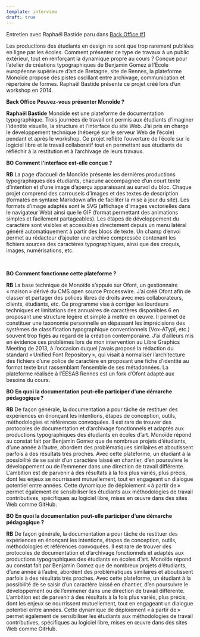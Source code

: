 ```yaml
---
template: interview
draft: true
---
```


Entretien avec Raphaël Bastide paru dans [Back Office #1](http://www.revue-backoffice.com/numeros/01-faire-avec/raphael-bastide-monoide)

Les productions des étudiants en design ne sont que trop rarement publiées en ligne par les écoles. Comment présenter ce type de travaux à un public extérieur, tout en renforçant la dynamique propre au cours ? Conçue pour l’atelier de créations typographiques de Benjamin Gomez à l’École européenne supérieure d’art de Bretagne, site de Rennes, la plateforme Monoïde propose des pistes oscillant entre archivage, communication et répertoire de formes. Raphaël Bastide présente ce projet créé lors d’un workshop en 2014.

**Back Office** **Pouvez-vous présenter Monoïde ?**

**Raphaël Bastide** Monoïde est une plateforme de documentation typographique. Trois journées de travail ont permis aux étudiants d’imaginer l’identité visuelle, la structure et l’interface du site Web. J’ai pris en charge le développement technique (hébergé sur le serveur Web de l’école) pendant et après le workshop. Ce projet reflète l’ouverture de l’école sur le logiciel libre et le travail collaboratif tout en permettant aux étudiants de réfléchir à la restitution et à l’archivage de leurs travaux. 

**BO** **Comment l’interface est-elle conçue ?**

**RB** La page d’accueil de Monoïde présente les dernières productions typographiques des étudiants, chacune accompagnée d’un court texte d’intention et d’une image d’aperçu apparaissant au survol du bloc. Chaque projet comprend des carrousels d’images et des textes de description (formatés en syntaxe Markdown afin de faciliter la mise à jour du site). Les formats d’image adaptés sont le SVG (affichage d’images vectorielles dans le navigateur Web) ainsi que le GIF (format permettant des animations simples et facilement partageables). Les étapes de développement du caractère sont visibles et accessibles directement depuis un menu latéral généré automatiquement à partir des blocs de texte. Un champ d’envoi permet au rédacteur d’ajouter une archive compressée contenant les fichiers sources des caractères typographiques, ainsi que des croquis, images, numérisations, etc.

<br class="breakpage">

**BO** **Comment fonctionne cette plateforme ?**

**RB** La base technique de Monoïde s’appuie sur Ofont, un gestionnaire « maison » dérivé du CMS open source Processwire. J’ai créé Ofont afin de classer et partager des polices libres de droits avec mes collaborateurs, clients, étudiants, etc. Ce programme vise à corriger les lourdeurs techniques et limitations des annuaires de caractères disponibles 6 en proposant une structure légère et simple à mettre en œuvre. Il permet de constituer une taxonomie personnelle en dépassant les imprécisions des systèmes de classification typographique conventionnels (Vox-ATypI, etc.) souvent trop figés au regard de la création contemporaine. J’ai d’ailleurs mis en évidence ces problèmes lors de mon intervention au Libre Graphics Meeting de 2013, à l’occasion duquel j’avais proposé la rédaction du standard « Unified Font Repository », qui visait à normaliser l’architecture des fichiers d’une police de caractère en proposant une fiche d’identité au format texte brut rassemblant l’ensemble de ses métadonnées. La plateforme réalisée à l’ÉESAB Rennes est un fork d’Ofont adapté aux besoins du cours.

**BO** **En quoi la documentation peut-elle participer d’une démarche pédagogique ?**

**RB** <span style="--ls:5.2">De façon générale, la documentation a pour tâche de restituer des expériences en énonçant les intentions, étapes de conception, outils, méthodologies et références convoquées. Il est rare de trouver des protocoles de documentation et d’archivage fonctionnels et adaptés aux productions typographiques des étudiants en écoles d’art. Monoïde répond au constat fait par Benjamin Gomez que de nombreux projets d’étudiants, d’une année à l’autre, abordent des problématiques similaires et aboutissent parfois à des résultats très proches. Avec cette plateforme, un étudiant à la possibilité de se saisir d’un caractère laissé en chantier, d’en poursuivre le développement ou de l’emmener dans une direction de travail différente. L’ambition est de parvenir à des résultats à la fois plus variés, plus précis, dont les enjeux se nourrissent mutuellement, tout en engageant un dialogue potentiel entre années. Cette dynamique de déploiement «&#8239;à partir de&#8239;» permet également de sensibiliser les étudiants aux méthodologies de travail contributives, spécifiques au logiciel libre, mises en œuvre dans des sites Web comme GitHub.</span>


**BO** **En quoi la documentation peut-elle participer d’une démarche pédagogique ?**

**RB** De façon générale, la documentation a pour tâche de restituer des expériences en énonçant les intentions, étapes de conception, outils, méthodologies et références convoquées. Il est rare de trouver des protocoles de documentation et d’archivage fonctionnels et adaptés aux productions typographiques des étudiants en écoles d’art. Monoïde répond au constat fait par Benjamin Gomez que de nombreux projets d’étudiants, d’une année à l’autre, abordent des problématiques similaires et aboutissent parfois à des résultats très proches. Avec cette plateforme, un étudiant à la possibilité de se saisir d’un caractère laissé en chantier, d’en poursuivre le développement ou de l’emmener dans une direction de travail différente. L’ambition est de parvenir à des résultats à la fois plus variés, plus précis, dont les enjeux se nourrissent mutuellement, tout en engageant un dialogue potentiel entre années. Cette dynamique de déploiement «&#8239;à partir de&#8239;» permet également de sensibiliser les étudiants aux méthodologies de travail contributives, spécifiques au logiciel libre, mises en œuvre dans des sites Web comme GitHub.